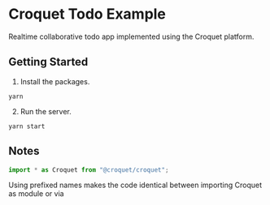 # Croquet Todo Example

Realtime collaborative todo app implemented using the Croquet platform.

## Getting Started

1. Install the packages.

```
yarn
```

2. Run the server.

```
yarn start
```

## Notes

```javascript
import * as Croquet from "@croquet/croquet";
```

Using prefixed names makes the code identical between importing Croquet
as module or via <script> tag and matches our other docs.

## Optimistic Updating

When updating the UI, you basically have two choices:

1. optimistically update the UI as soon as the user takes action, or
2. wait for a message from the server to update the UI.

Optimistic updates make the UI feel more responsive, as there is no latency between
the user's action and the UI updating. However, whenever the UI is being optimistically updated,
there is a possibility of inconsistent ordering and/or jumping across devices.

Consider the following scenario:
User A adds a todo. Todos contains [1, 2, OptimisticTodoA]
User B adds a todo. Todos contains [1, 2, OptimisticTodoB]
User A receives B's message: Todos contain [1, 2, OptimisticTodoA, TodoB]
User A receives A's message

At this point, there are two options:

1. Remove OptimisticTodoA from the list and insert at the end of the list, in
   which case Todos contain [1, 2, TodoB, TodoA].
   This would ensure that all devices see the same list of todos, but would cause
   the new todo to "jump" from third to fourth position. In reality, given the
   small size of this example, it would likely hardly be noticeable.
2. Remove OptimisticTodoA from the list and insert in place, in which case
   Todos contain [1, 2, TodoA, TodoB].
   This would prevent any kind of "jumping" of todos, but would mean that
   different devices see a different ordering of todos.

Interestingly, there's no right answer here. The best solution will be up to
the discretion of the developer.

```

```
